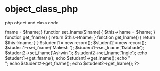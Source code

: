 # object_class_php
php object and class code

<?php 
class record
{
	public $fname;
  public $lname;

	function set_fname($fname)
	{
		$this->fname = $fname;
	}
    function set_lname($lname)
	{
		$this->lname = $lname;
	}
	
	function get_fname()
	{
		return $this->fname;
	}
	function get_lname()
	{
		return $this->lname;
	}
}
$student1 = new record();
$student2 = new record();

$student1->set_fname('Mahesh ');
$student1->set_lname('Dabhade');
$student2->set_fname('Ashwin ');
$student2->set_lname('Ingle');

			
echo $student1->get_fname();

echo $student1->get_lname();
echo "<br>";

echo $student2->get_fname();
echo $student2->get_lname();

?>

